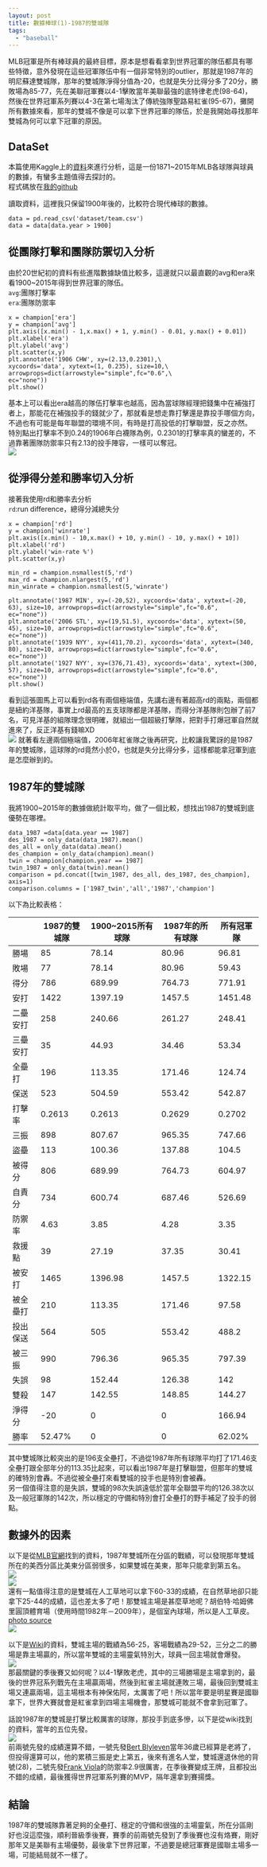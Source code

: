 ```yaml
---
layout: post
title: 數據棒球(1)-1987的雙城隊
tags: 
  - "baseball"
---
```

MLB冠軍是所有棒球員的最終目標，原本是想看看拿到世界冠軍的隊伍都具有哪些特徵，意外發現在這些冠軍隊伍中有一個非常特別的outlier，那就是1987年的明尼蘇達雙城隊，那年的雙城隊淨得分值為-20，也就是失分比得分多了20分，勝敗場為85-77，先在美聯冠軍賽以4-1擊敗當年美聯最強的底特律老虎(98-64)，然後在世界冠軍系列賽以4-3在第七場淘汰了傳統強隊聖路易紅雀(95-67)，攤開所有數據來看，那年的雙城不像是可以拿下世界冠軍的隊伍，於是我開始尋找那年雙城為何可以拿下冠軍的原因。  

## DataSet
本篇使用Kaggle上的[資料](https://www.kaggle.com/seanlahman/the-history-of-baseball#player.csv)來進行分析，這是一份1871~2015年MLB各球隊與球員的數據，有蠻多主題值得去探討的。  
程式碼放在[我的github](https://github.com/star32134212/MLB-Data-Analysis)  

讀取資料，這裡我只保留1900年後的，比較符合現代棒球的數據。  
```
data = pd.read_csv('dataset/team.csv')
data = data[data.year > 1900]
```
  
## 從團隊打擊和團隊防禦切入分析
由於20世紀初的資料有些進階數據缺值比較多，這邊就只以最直觀的avg和era來看1900~2015年得到世界冠軍的隊伍。  
`avg`:團隊打擊率  
`era`:團隊防禦率  
```
x = champion['era']
y = champion['avg']
plt.axis([x.min() - 1,x.max() + 1, y.min() - 0.01, y.max() + 0.01])
plt.xlabel('era')
plt.ylabel('avg')
plt.scatter(x,y)
plt.annotate('1906 CHW', xy=(2.13,0.2301),\
xycoords='data', xytext=(1, 0.235), size=10,\
arrowprops=dict(arrowstyle="simple",fc="0.6",\
ec="none"))
plt.show()
```
基本上可以看出era越高的隊伍打擊率也越高，因為當球隊經理把錢集中在補強打者上，那能花在補強投手的錢就少了，那就看是想走靠打擊還是靠投手哪個方向，不過也有可能是每年聯盟的環境不同，有時是打高投低的打擊聯盟，反之亦然。  
特別點出打擊率不到0.24的1906年白襪隊為例，0.2301的打擊率真的蠻差的，不過靠著團隊防禦率只有2.13的投手陣容，一樣可以奪冠。  
![](https://i.imgur.com/gl3oCwS.png)  

## 從淨得分差和勝率切入分析
接著我使用rd和勝率去分析  
`rd`:run difference，總得分減總失分  
```
x = champion['rd']
y = champion['winrate']
plt.axis([x.min() - 10,x.max() + 10, y.min() - 10, y.max() + 10])
plt.xlabel('rd')
plt.ylabel('win-rate %')
plt.scatter(x,y)

min_rd = champion.nsmallest(5,'rd')
max_rd = champion.nlargest(5,'rd')
min_winrate = champion.nsmallest(5,'winrate')

plt.annotate('1987 MIN', xy=(-20,52), xycoords='data', xytext=(-20, 63), size=10, arrowprops=dict(arrowstyle="simple",fc="0.6", ec="none"))
plt.annotate('2006 STL', xy=(19,51.5), xycoords='data', xytext=(50, 45), size=10, arrowprops=dict(arrowstyle="simple",fc="0.6", ec="none"))
plt.annotate('1939 NYY', xy=(411,70.2), xycoords='data', xytext=(340, 80), size=10, arrowprops=dict(arrowstyle="simple",fc="0.6", ec="none"))
plt.annotate('1927 NYY', xy=(376,71.43), xycoords='data', xytext=(300, 57), size=10, arrowprops=dict(arrowstyle="simple",fc="0.6", ec="none"))
plt.show()
```
看到這張圖馬上可以看到rd各有兩個極端值，先講右邊有著超高rd的兩點，兩個都是紐約洋基隊，事實上rd最高的五支球隊都是洋基隊，而得分洋基隊則包辦了前7名，可見洋基的組隊理念很明確，就組出一個超級打擊隊，把對手打爆冠軍自然就進來了，反正洋基有錢嘛XD  
![](https://i.imgur.com/u4KAEyF.png)
就著看左邊兩個極端值，2006年紅雀隊之後再研究，比較讓我驚訝的是1987年的雙城隊，這球隊的rd竟然小於0，也就是失分比得分多，這樣都能拿冠軍到底是怎麼辦到的。  

## 1987年的雙城隊
我將1900~2015年的數據做統計取平均，做了一個比較，想找出1987的雙城到底優勢在哪裡。  
```
data_1987 =data[data.year == 1987]
des_1987 = only_data(data_1987).mean()
des_all = only_data(data).mean()
des_champion = only_data(champion).mean()
twin = champion[champion.year == 1987]
twin_1987 = only_data(twin).mean()
comparison = pd.concat([twin_1987, des_all, des_1987, des_champion], axis=1)
comparison.columns = ['1987_twin','all','1987','champion']
```
以下為比較表格：  

|  | 1987的雙城隊 | 1900~2015所有球隊 | 1987年的所有球隊 | 所有冠軍隊|
| -------- | -------- | -------- | -------- |-------- |
| 勝場     | 85     |78.14     | 80.96     |96.81 |
| 敗場     | 77     |78.14     | 80.96     |59.43 |
| 得分     | 786     |689.99     | 764.73 |771.91 |
| 安打     | 1422     |1397.19     | 1457.5 |1451.48|
| 二壘安打     | 258     |240.66     | 261.27|248.41|
| 三壘安打     | 35     |44.93     | 34.46    |53.34 |
| 全壘打     | 196     |113.35  | 171.46     |124.74 |
| 保送     | 523     |504.59    | 553.42     |542.87   |
| 打擊率   | 0.2613     |0.2613  | 0.2629     |0.2702  |
| 三振     | 898     |807.67     | 965.35     |747.66   |
| 盜壘    | 113     |100.36  | 137.88     |104.5  |
| 被得分     | 806     |689.99  | 764.73     |604.97  |
| 自責分     | 734     |600.74  | 687.46     |526.69 |
| 防禦率     | 4.63     |3.85  | 4.28     |3.35  |
| 救援點     | 39     |27.19  | 37.35     |30.41  |
| 被安打     | 1465     |1396.98  | 1457.5     |1322.15  |
| 被全壘打    | 210     |113.35  | 171.46     |97.58  |
| 投出保送   | 564     |505  | 553.42     |488.2  |
| 被三振     | 990     |796.36  | 965.35     |797.39  |
| 失誤     | 98     |152.44  | 126.38     |142  |
| 雙殺     | 147     |142.55  | 148.85     |144.27  |
| 淨得分  | -20     |0  | 0     |166.94  |
| 勝率     | 52.47%     | 0  | 0     |62.02% |

其中雙城隊比較突出的是196支全壘打，不過從1987年所有球隊平均打了171.46支全壘打跟全部年分的113.35比起來，可以看出1987年是打擊聯盟，但那年的雙城的確特別會轟。不過從被全壘打來看雙城的投手也是特別會被轟。  
另一個值得注意的是失誤，雙城的98次失誤遠低於當年全聯盟平均的126.38次以及一般冠軍隊的142次，所以穩定的守備和特別會打全壘打的野手補足了投手的弱點。  

## 數據外的因素
以下是從[MLB官網](https://www.mlb.com/standings/advanced-splits/1987)找到的資料，1987年雙城所在分區的戰績，可以發現那年雙城所在的美西分區比美東分區弱很多，如果雙城在美東，那年只能拿到第五名。  
![](https://i.imgur.com/TXXdXDs.jpg)  
![](https://i.imgur.com/oqUd8yr.jpg)  
還有一點值得注意的是雙城在人工草地可以拿下60-33的成績，在自然草地卻只能拿下25-44的成績，這也差太多了吧！那雙城主場是甚麼草地呢？胡伯特·哈姆佛里圓頂體育場（使用時間1982年－2009年），是個室內球場，所以是人工草皮。  
[photo source 
](https://ballparkdigest.com/201204124721/college-baseball/visits/hubert-h-humphrey-metrodome-minnesota-gophers)  
![](https://i.imgur.com/EHcuhrr.jpg)  

以下是[Wiki](https://en.wikipedia.org/wiki/1987_Minnesota_Twins_season)的資料，雙城主場的戰績為56-25，客場戰績為29-52，三分之二的勝場是靠主場贏的，所以當年雙城的主場靈氣特別大，球員一回主場就會爆發。  
![](https://i.imgur.com/fcjJI0T.jpg)  
那最關鍵的季後賽又如何呢？以4-1擊敗老虎，其中的三場勝場是主場拿到的，最後的世界冠系列戰先在主場贏兩場，然後到紅雀主場就連敗三場，最後回到雙城主場又連贏兩場，這主場根本有神保佑阿，太厲害了吧！所以當年要是明星賽是國聯拿下，世界大賽就會是紅雀拿到四場主場機會，那雙城可能就不會拿到冠軍了。  

話說1987年的雙城是打擊比較厲害的球隊，那投手到底多慘，以下是從wiki找到的資料，當年的五位先發。  
![](https://i.imgur.com/xLRVaz1.jpg)  
前兩號先發的成績還算不錯，一號先發[Bert Blyleven](https://en.wikipedia.org/wiki/Bert_Blyleven)當年36歲已經算是老將了，但投得還算可以，他的累積三振是史上第五，後來有進名人堂，雙城還退休他的背號(28)，二號先發[Frank Viola](https://en.wikipedia.org/wiki/Frank_Viola)的防禦率2.9很厲害，在季後賽變成王牌，且都投出不錯的成績，最後獲得世界冠軍系列賽的MVP，隔年還拿到賽揚獎。  

## 結論
1987年的雙城隊靠著足夠的全壘打、穩定的守備和很強的主場靈氣，所在分區剛好也沒這麼強，順利晉級季後賽，賽季的前兩號先發到了季後賽也沒有烙賽，剛好那年又是美聯有主場優勢，最後拿下世界冠軍，不過要是總冠軍賽是國聯主場多一場，可能結局就不一樣了。  


